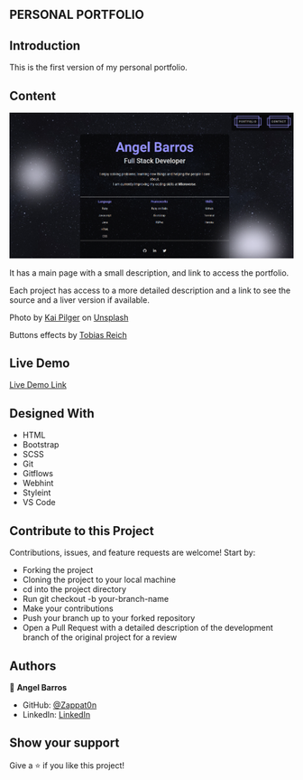 ## PERSONAL PORTFOLIO

## Introduction

This is the first version of my personal portfolio.

## Content

![screenshot](./assets/images/screenshot.png)

It has a main page with a small description, and link to access the portfolio.

Each project has access to a more detailed description and a link to see the source and a liver version if available.

Photo by [Kai Pilger](https://unsplash.com/@kaip?utm_source=unsplash&amp;utm_medium=referral&amp;utm_content=creditCopyText) on [Unsplash](https://unsplash.com/s/photos/night-sky?utm_source=unsplash&amp;utm_medium=referral&amp;utm_content=creditCopyText)

Buttons effects by [Tobias Reich](https://codepen.io/electerious)

## Live Demo

[Live Demo Link](https://zappat0n.github.io/portfolio/)

## Designed With
- HTML
- Bootstrap
- SCSS
- Git
- Gitflows
- Webhint
- Styleint
- VS Code

## Contribute to this Project

Contributions, issues, and feature requests are welcome! Start by:

  - Forking the project
  - Cloning the project to your local machine
  - cd into the project directory
  - Run git checkout -b your-branch-name
  - Make your contributions
  - Push your branch up to your forked repository
  - Open a Pull Request with a detailed description of the development branch of the original project for a review

## Authors

👤 **Angel Barros**

- GitHub: [@Zappat0n](https://github.com/Zappat0n)
- LinkedIn: [LinkedIn](https://www.linkedin.com/in/angel-barros/)

## Show your support

Give a ⭐️ if you like this project!
